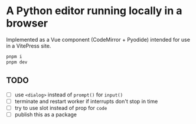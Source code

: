 # A Python editor running locally in a browser

Implemented as a Vue component (CodeMirror + Pyodide) intended for use in a VitePress site.

```sh
pnpm i
pnpm dev
```

## TODO

- [ ] use `<dialog>` instead of `prompt()` for `input()`
- [ ] terminate and restart worker if interrupts don't stop in time
- [ ] try to use slot instead of prop for `code`
- [ ] publish this as a package
